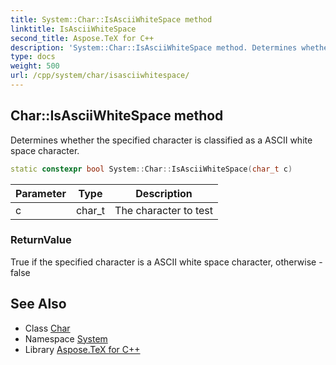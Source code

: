 ```yaml
---
title: System::Char::IsAsciiWhiteSpace method
linktitle: IsAsciiWhiteSpace
second_title: Aspose.TeX for C++
description: 'System::Char::IsAsciiWhiteSpace method. Determines whether the specified character is classified as a ASCII white space character in C++.'
type: docs
weight: 500
url: /cpp/system/char/isasciiwhitespace/
---
```

## Char::IsAsciiWhiteSpace method


Determines whether the specified character is classified as a ASCII white space character.

```cpp
static constexpr bool System::Char::IsAsciiWhiteSpace(char_t c)
```


| Parameter | Type | Description |
| --- | --- | --- |
| c | char_t | The character to test |

### ReturnValue

True if the specified character is a ASCII white space character, otherwise - false

## See Also

* Class [Char](../)
* Namespace [System](../../)
* Library [Aspose.TeX for C++](../../../)
